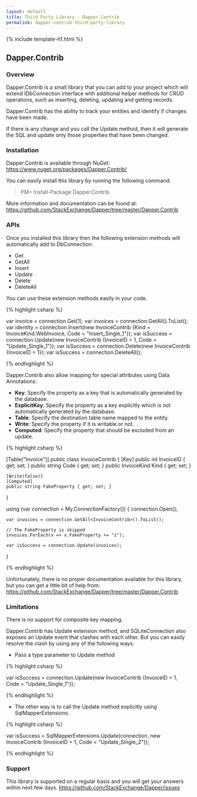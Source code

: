 ```yaml
---
layout: default
title: Third Party Library - Dapper.Contrib
permalink: dapper-contrib-third-party-library
---
```


{% include template-h1.html %}

## Dapper.Contrib

### Overview

Dapper.Contrib is a small library that you can add to your project which will extend IDbConnection interface with additional helper methods for CRUD operations, such as inserting, deleting, updating and getting records.

Dapper.Contrib has the ability to track your entities and identify if changes have been made.

If there is any change and you call the Update method, then it will generate the SQL and update only those properties that have been changed.

### Installation

Dapper.Contrib is available through NuGet: <a href="https://www.nuget.org/packages/Dapper.Contrib/" target="_blank">https://www.nuget.org/packages/Dapper.Contrib/</a>

You can easily install this library by running the following command:

> PM> Install-Package Dapper.Contrib

More information and documentation can be found at: <a href="https://github.com/StackExchange/Dapper/tree/master/Dapper.Contrib">https://github.com/StackExchange/Dapper/tree/master/Dapper.Contrib</a>

### APIs

Once you installed this library then the following extension methods will automatically add to DbConnection:

- Get
- GetAll
- Insert
- Update
- Delete
- DeleteAll

You can use these extension methods easily in your code.

{% highlight csharp %}

var invoice = connection.Get<InvoiceContrib>(1);
var invoices = connection.GetAll<InvoiceContrib>().ToList();
var identity = connection.Insert(new InvoiceContrib {Kind = InvoiceKind.WebInvoice, Code = "Insert_Single_1"});
var isSuccess = connection.Update(new InvoiceContrib {InvoiceID = 1, Code = "Update_Single_1"});
var isSuccess = connection.Delete(new InvoiceContrib {InvoiceID = 1});
var isSuccess = connection.DeleteAll<InvoiceContrib>();

{% endhighlight %}

Dapper.Contrib also allow mapping for special attributes using Data Annotations:

- **Key**: Specify the property as a key that is automatically generated by the database.
- **ExplicitKey**: Specify the property as a key explicitly which is not automatically generated by the database.
- **Table**: Specify the destination table name mapped to the entity.
- **Write**: Specify the property if it is writable or not.
- **Computed**: Specify the property that should be excluded from an update.

{% highlight csharp %}

[Table("Invoice")]
public class InvoiceContrib
{
	[Key]
	public int InvoiceID { get; set; }
	public string Code { get; set; }
	public InvoiceKind Kind { get; set; }

	[Write(false)]
	[Computed]
	public string FakeProperty { get; set; }
}

using (var connection = My.ConnectionFactory())
{
	connection.Open();

	var invoices = connection.GetAll<InvoiceContrib>().ToList();

	// The FakeProperty is skipped
	invoices.ForEach(x => x.FakeProperty += "z");

	var isSuccess = connection.Update(invoices);
}

{% endhighlight %}

Unfortunately, there is no proper documentation available for this library, but you can get a little bit of help from: <a href="https://github.com/StackExchange/Dapper/tree/master/Dapper.Contrib" target="_blank">https://github.com/StackExchange/Dapper/tree/master/Dapper.Contrib</a>

### Limitations

There is no support for composite key mapping.

Dapper.Contrib has Update extension method, and SQLiteConnection also exposes an Update event that clashes with each other. But you can easily resolve the clash by using any of the following ways:
- Pass a type parameter to Update method

{% highlight csharp %}

var isSuccess = connection.Update<InvoiceContrib>(new InvoiceContrib {InvoiceID = 1, Code = "Update_Single_1"});

{% endhighlight %}

- The other way is to call the Update method explicitly using SqlMapperExtensions.

{% highlight csharp %}

var isSuccess = SqlMapperExtensions.Update(connection, new InvoiceContrib {InvoiceID = 1, Code = "Update_Single_2"});

{% endhighlight %}

### Support

This library is supported on a regular basis and you will get your answers within next few days. <a href="https://github.com/StackExchange/Dapper/issues">https://github.com/StackExchange/Dapper/issues</a>
